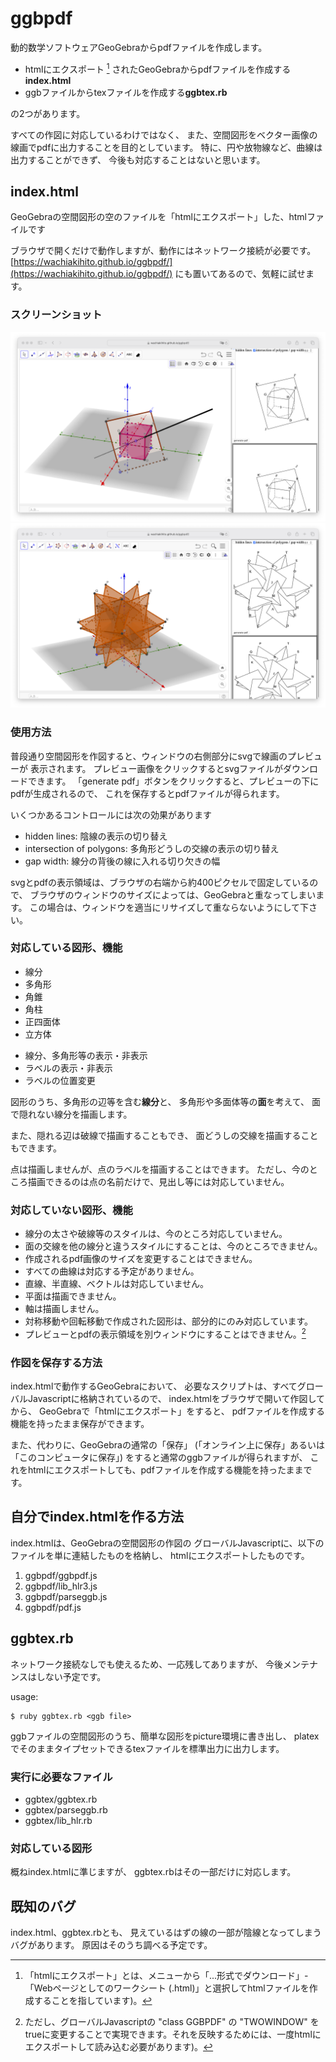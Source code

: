 # ggbpdf

動的数学ソフトウェアGeoGebraからpdfファイルを作成します。

* htmlにエクスポート [^1] されたGeoGebraからpdfファイルを作成する**index.html**
* ggbファイルからtexファイルを作成する**ggbtex.rb**

の2つがあります。

[^1]:「htmlにエクスポート」とは、メニューから「...形式でダウンロード」-「Webページとしてのワークシート (.html)」と選択してhtmlファイルを作成することを指しています)。

すべての作図に対応しているわけではなく、
また、空間図形をベクター画像の線画でpdfに出力することを目的としています。
特に、円や放物線など、曲線は出力することができず、
今後も対応することはないと思います。

## index.html

GeoGebraの空間図形の空のファイルを「htmlにエクスポート」した、htmlファイルです

ブラウザで開くだけで動作しますが、動作にはネットワーク接続が必要です。
[https://wachiakihito.github.io/ggbpdf/](https://wachiakihito.github.io/ggbpdf/)
にも置いてあるので、気軽に試せます。

### スクリーンショット
![立方体](fig/cube-plane.png)
![5正四面体](fig/five-tetorahedra.png)

### 使用方法

普段通り空間図形を作図すると、ウィンドウの右側部分にsvgで線画のプレビューが
表示されます。
プレビュー画像をクリックするとsvgファイルがダウンロードできます。
「generate pdf」ボタンをクリックすると、プレビューの下にpdfが生成されるので、
これを保存するとpdfファイルが得られます。

いくつかあるコントロールには次の効果があります

* hidden lines: 陰線の表示の切り替え
* intersection of polygons: 多角形どうしの交線の表示の切り替え
* gap width: 線分の背後の線に入れる切り欠きの幅

svgとpdfの表示領域は、ブラウザの右端から約400ピクセルで固定しているので、
ブラウザのウィンドウのサイズによっては、GeoGebraと重なってしまいます。
この場合は、ウィンドウを適当にリサイズして重ならないようにして下さい。


### 対応している図形、機能
* 線分
* 多角形
* 角錐
* 角柱
* 正四面体
* 立方体

+ 線分、多角形等の表示・非表示
+ ラベルの表示・非表示
+ ラベルの位置変更

図形のうち、多角形の辺等を含む**線分**と、
多角形や多面体等の**面**を考えて、
面で隠れない線分を描画します。

また、隠れる辺は破線で描画することもでき、
面どうしの交線を描画することもできます。

点は描画しませんが、点のラベルを描画することはできます。
ただし、今のところ描画できるのは点の名前だけで、見出し等には対応していません。

### 対応していない図形、機能
* 線分の太さや破線等のスタイルは、今のところ対応していません。
* 面の交線を他の線分と違うスタイルにすることは、今のところできません。
* 作成されるpdf画像のサイズを変更することはできません。
* すべての曲線は対応する予定がありません。
* 直線、半直線、ベクトルは対応していません。
* 平面は描画できません。
* 軸は描画しません。
* 対称移動や回転移動で作成された図形は、部分的にのみ対応しています。
* プレビューとpdfの表示領域を別ウィンドウにすることはできません。[^2]

[^2]: ただし、グローバルJavascriptの "class GGBPDF" の "TWOWINDOW" をtrueに変更することで実現できます。それを反映するためには、一度htmlにエクスポートして読み込む必要があります)。

### 作図を保存する方法
index.htmlで動作するGeoGebraにおいて、
必要なスクリプトは、すべてグローバルJavascriptに格納されているので、
index.htmlをブラウザで開いて作図してから、
GeoGebraで「htmlにエクスポート」をすると、
pdfファイルを作成する機能を持ったまま保存ができます。

また、代わりに、GeoGebraの通常の「保存」
(「オンライン上に保存」あるいは「このコンピュータに保存」)
をすると通常のggbファイルが得られますが、
これをhtmlにエクスポートしても、pdfファイルを作成する機能を持ったままです。

## 自分でindex.htmlを作る方法
index.htmlは、GeoGebraの空間図形の作図の
グローバルJavascriptに、以下のファイルを単に連結したものを格納し、
htmlにエクスポートしたものです。

1. ggbpdf/ggbpdf.js
2. ggbpdf/lib_hlr3.js
3. ggbpdf/parseggb.js
4. ggbpdf/pdf.js


## ggbtex.rb
ネットワーク接続なしでも使えるため、一応残してありますが、
今後メンテナンスはしない予定です。

usage:
```
$ ruby ggbtex.rb <ggb file>
```
ggbファイルの空間図形のうち、簡単な図形をpicture環境に書き出し、
platexでそのままタイプセットできるtexファイルを標準出力に出力します。

### 実行に必要なファイル
* ggbtex/ggbtex.rb
* ggbtex/parseggb.rb
* ggbtex/lib_hlr.rb

### 対応している図形
概ねindex.htmlに準じますが、
ggbtex.rbはその一部だけに対応します。

## 既知のバグ
index.html、ggbtex.rbとも、
見えているはずの線の一部が陰線となってしまうバグがあります。
原因はそのうち調べる予定です。
